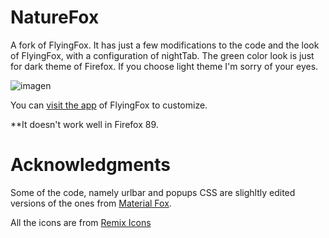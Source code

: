 # NatureFox

A fork of FlyingFox.
It has just a few modifications to the code and the look of FlyingFox, with a configuration of nightTab.
The green color look is just for dark theme of Firefox. If you choose light theme I'm sorry of your eyes.

![imagen](https://user-images.githubusercontent.com/75577897/120405385-d1217c80-c31e-11eb-9b44-aaf2cc0f9d7d.png)

You can <a href="http://flyingfox.netlify.app">visit the app</a> of FlyingFox to customize.</h5>

**It doesn't work well in Firefox 89.

# Acknowledgments 

Some of the code, namely urlbar and popups CSS are slighltly edited versions of the ones from [Material Fox](https://github.com/muckSponge/MaterialFox).

All the icons are from [Remix Icons](https://remixicon.com/)
